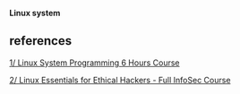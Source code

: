 
**Linux system**

## references

[1/ Linux System Programming 6 Hours Course](https://www.youtube.com/watch?v=6OSeJFo6GOc)

[2/ Linux Essentials for Ethical Hackers - Full InfoSec Course](https://www.youtube.com/watch?v=1hvVcEhcbLM)
